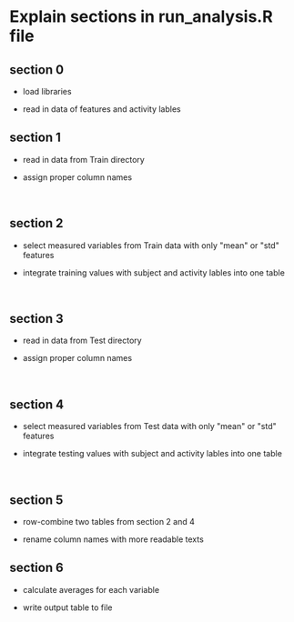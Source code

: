 
# Explain sections in run_analysis.R file

## section 0

* load libraries

* read in data of features and activity lables


## section 1

* read in data from Train directory

* assign proper column names



<br>

## section 2
 * select measured variables from Train data with only "mean" or "std" features
 
 * integrate training values with subject and activity lables into one table


<br>

## section 3

 * read in data from Test directory
 
 * assign proper column names


<br>

## section 4
*  select measured variables from Test data with only "mean" or "std" features
 
*  integrate testing values with subject and activity lables into one table


<br>

## section 5
*  row-combine two tables from section 2 and 4
 
* rename column names with more readable texts




## section 6
 * calculate averages for each variable

* write output table to file

